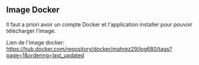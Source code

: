 ## Image Docker

Il faut a priori avoir un compte Docker et l'application installer pour pouvoir télécharger l'image.

Lien de l'image docker: https://hub.docker.com/repository/docker/mahrez29/log680/tags?page=1&ordering=last_updated
